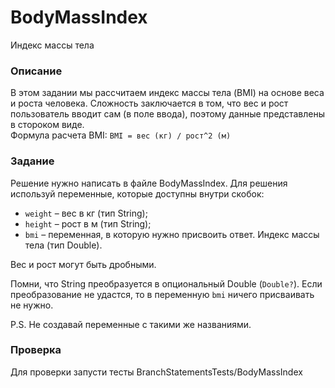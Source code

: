 # BodyMassIndex

Индекс массы тела

### Описание

В этом задании мы рассчитаем индекс массы тела (BMI) на основе веса и роста человека. Сложность заключается в том, что вес и рост пользователь вводит сам (в поле ввода), поэтому данные представлены в стороком виде.  
Формула расчета BMI: `BMI = вес (кг) / рост^2 (м)`

### Задание

Решение нужно написать в файле BodyMassIndex. Для решения используй переменные, которые доступны внутри скобок:
- `weight` – вес в кг (тип String);
- `height` – рост в м (тип String);
- `bmi` – переменная, в которую нужно присвоить ответ. Индекс массы тела (тип Double).  

Вес и рост могут быть дробными.  

Помни, что String преобразуется в опциональный Double (`Double?`). Если преобразование не удастся, то в переменную `bmi` ничего присваивать не нужно.

P.S. Не создавай переменные с такими же названиями.

### Проверка

Для проверки запусти тесты BranchStatementsTests/BodyMassIndex
